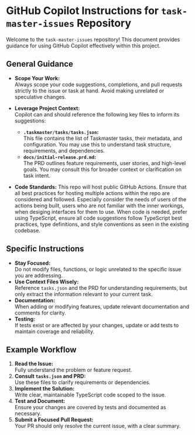 # GitHub Copilot Instructions for `task-master-issues` Repository

Welcome to the `task-master-issues` repository! This document provides guidance for using GitHub Copilot effectively within this project.

## General Guidance

- **Scope Your Work:**  
  Always scope your code suggestions, completions, and pull requests strictly to the issue or task at hand. Avoid making unrelated or speculative changes.

- **Leverage Project Context:**  
  Copilot can and should reference the following key files to inform its suggestions:
  - **`.taskmaster/tasks/tasks.json`:**  
    This file contains the list of Taskmaster tasks, their metadata, and configuration. You may use this to understand task structure, requirements, and dependencies.
  - **`docs/initial-release.prd.md`:**  
    The PRD outlines feature requirements, user stories, and high-level goals. You may consult this for broader context or clarification on task intent.

- **Code Standards:**
  This repo will host public GitHub Actions. Ensure that all best practices for hosting multiple actions within the repo are considered and followed. Especially consider the needs
  of users of the actions being built, users who are not familiar with the inner workings, when desiging interfaces for them to use.
  When code is needed, prefer using TypeScript, ensure all code suggestions follow TypeScript best practices, type definitions, and style conventions as seen in the existing codebase.

## Specific Instructions

- **Stay Focused:**  
  Do not modify files, functions, or logic unrelated to the specific issue you are addressing.
- **Use Context Files Wisely:**  
  Reference `tasks.json` and the PRD for understanding requirements, but only extract the information relevant to your current task.
- **Documentation:**  
  When adding or modifying features, update relevant documentation and comments for clarity.
- **Testing:**  
  If tests exist or are affected by your changes, update or add tests to maintain coverage and reliability.

## Example Workflow

1. **Read the Issue:**  
   Fully understand the problem or feature request.
2. **Consult `tasks.json` and PRD:**  
   Use these files to clarify requirements or dependencies.
3. **Implement the Solution:**  
   Write clear, maintainable TypeScript code scoped to the issue.
4. **Test and Document:**  
   Ensure your changes are covered by tests and documented as necessary.
5. **Submit a Focused Pull Request:**  
   Your PR should only resolve the current issue, with a clear summary.
